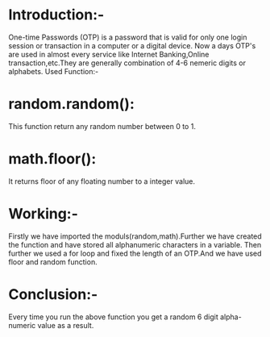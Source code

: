 # Introduction:-
One-time Passwords (OTP) is a password that is valid for only one login session or transaction in a computer or a digital device.
Now a days  OTP's are used in almost every service like Internet Banking,Online transaction,etc.They are generally combination of 
4-6 nemeric digits or alphabets.
Used Function:- 
# random.random():
This function return any random number between 0 to 1.
# math.floor():
It returns floor of any floating number to a integer value.

# Working:- 
Firstly we have imported the moduls(random,math).Further we have created the function and have stored all alphanumeric characters in a variable.
Then further we used a for loop and fixed the length of an OTP.And we have used floor and random function.
# Conclusion:-
Every time you run the above function you get a random 6 digit alpha-numeric value as a result.
